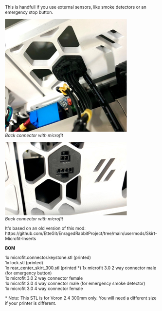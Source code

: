 <p>This is handfull if you use external sensors, like smoke detectors or an emergency stop button.</P>


<img src="../Pictures/backconnector.jpg" alt="Back connector with microfit" width="400">\
_Back connector with microfit_

<img src="../Pictures/backconnector2.jpg" alt="Back connector with microfit" width="400">\
_Back connector with microfit_

<p>It's based on an old version of this mod: https://github.com/EtteGit/EnragedRabbitProject/tree/main/usermods/Skirt-Microfit-Inserts</p>

<p><B>BOM</B></p>
1x microfit.connector.keystone.stl (printed)</br>
1x lock.stl (printed)</br>
1x rear_center_skirt_300.stl (printed *)
1x microfit 3.0 2 way connector male (for emergency button)</br>
1x microfit 3.0 2 way connector female</br>
1x microfit 3.0 4 way connector male (for emergency smoke detector)</br>
1x microfit 3.0 4 way connector female</br>

<p>* Note: This STL is for Voron 2.4 300mm only. You will need a different size if your printer is different.
